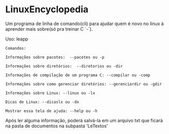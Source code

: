 # LinuxEncyclopedia
Um programa de linha de comando(cli) para ajudar quem é novo no linux  à aprender mais sobre(só pra treinar C ´-´).

Uso:  leapp

    Comandos:
    
    Informações sobre pacotes:  --pacotes ou -p

    Informações sobre diretórios:  --diretorios ou -dir

    Informações de compilação de um programa C: --compilar ou -comp

    Informações sobre como gerenciar diretórios: --gerenciardir ou -gdir

    Informações sobre Linux: --linux ou -lx

    Dicas de Linux: --dicaslx ou -dx

    Mostrar essa tela de ajuda: --help ou -h


Após ler alguma informação, poderá salvá-la em um arquivo txt que ficará na pasta de documentos na subpasta 'LeTextos'

